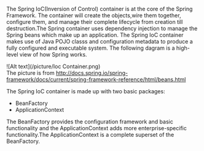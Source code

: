 The Spring IoC(Inversion of Control) container is at the core of the Spring Framework. The container will create the objects,wire them together, configure them, and manage their complete lifecycle from creation till destruction.The Spring container uses dependency injection to manage the Spring beans which make up an application. The Spring IoC container makes use of Java POJO classs and configuration metadata to produce a fully configured and executable system. The following dagram is a high-level view of how Spring works.

![Alt text](/picture/Ioc Container.png)  
The picture is from http://docs.spring.io/spring-framework/docs/current/spring-framework-reference/html/beans.html

The Spring IoC container is made up with two basic packages:
  - BeanFactory
  - ApplicationContext  

The BeanFactory provides the configuration framework and basic functionality and the ApplicationContext adds more enterprise-specific functionality.The ApplicationContext is a complete superset of the BeanFactory.
